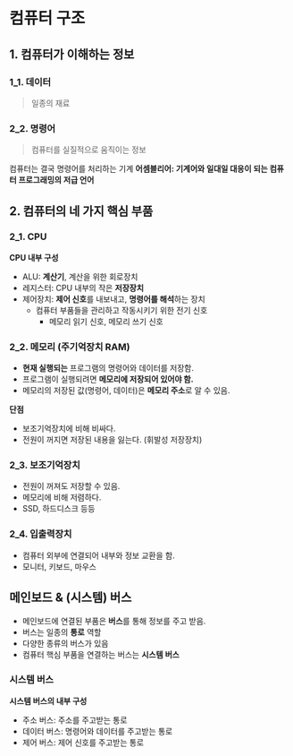 # 컴퓨터 구조
## 1. 컴퓨터가 이해하는 정보
### 1_1. 데이터
> 일종의 재료
### 2_2. 명령어
> 컴퓨터를 실질적으로 움직이는 정보

컴퓨터는 결국 명령어를 처리하는 기계
**어셈블리어: 기계어와 일대일 대응이 되는 컴퓨터 프로그래밍의 저급 언어**
## 2. 컴퓨터의 네 가지 핵심 부품
### 2_1. CPU
**CPU 내부 구성**
- ALU: **계산기**, 계산을 위한 회로장치
- 레지스터: CPU 내부의 작은 **저장장치**
- 제어장치: **제어 신호**를 내보내고, **명령어를 해석**하는 장치
	- 컴퓨터 부품들을 관리하고 작동시키기 위한 전기 신호
		- 메모리 읽기 신호, 메모리 쓰기 신호


### 2_2. 메모리 (주기억장치 RAM)
- **현재 실행되는** 프로그램의 명령어와 데이터를 저장함.
- 프로그램이 실행되려면 **메모리에 저장되어 있어야 함.**
- 메모리의 저장된 값(명령어, 데이터)은 **메모리 주소**로 알 수 있음. 

**단점**
- 보조기억장치에 비해 비싸다.
- 전원이 꺼지면 저장된 내용을 잃는다. (휘발성 저장장치)

### 2_3. 보조기억장치
- 전원이 꺼져도 저장할 수 있음.
- 메모리에 비해 저렴하다.
- SSD, 하드디스크 등등
### 2_4. 입출력장치
- 컴퓨터 외부에 연결되어 내부와 정보 교환을 함.
- 모니터, 키보드, 마우스

## 메인보드 & (시스템) 버스
- 메인보드에 연결된 부품은 **버스**를 통해 정보를 주고 받음.
- 버스는 일종의 **통로** 역할
- 다양한 종류의 버스가 있음
- 컴퓨터 핵심 부품을 연결하는 버스는 **시스템 버스**

### 시스템 버스
**시스템 버스의 내부 구성**
- 주소 버스: 주소를 주고받는 통로
- 데이터 버스: 명령어와 데이터를 주고받는 통로
- 제어 버스: 제어 신호를 주고받는 통로
